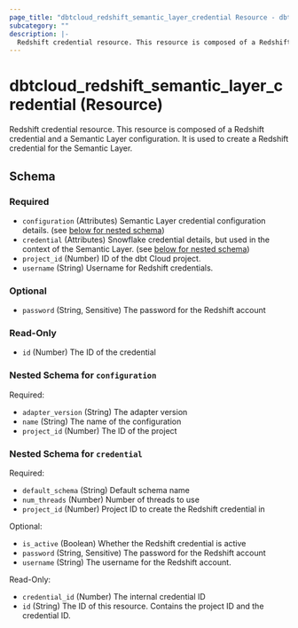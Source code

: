```yaml
---
page_title: "dbtcloud_redshift_semantic_layer_credential Resource - dbtcloud"
subcategory: ""
description: |-
  Redshift credential resource. This resource is composed of a Redshift credential and a Semantic Layer configuration. It is used to create a Redshift credential for the Semantic Layer.
---
```


# dbtcloud_redshift_semantic_layer_credential (Resource)


Redshift credential resource. This resource is composed of a Redshift credential and a Semantic Layer configuration. It is used to create a Redshift credential for the Semantic Layer.



<!-- schema generated by tfplugindocs -->
## Schema

### Required

- `configuration` (Attributes) Semantic Layer credential configuration details. (see [below for nested schema](#nestedatt--configuration))
- `credential` (Attributes) Snowflake credential details, but used in the context of the Semantic Layer. (see [below for nested schema](#nestedatt--credential))
- `project_id` (Number) ID of the dbt Cloud project.
- `username` (String) Username for Redshift credentials.

### Optional

- `password` (String, Sensitive) The password for the Redshift account

### Read-Only

- `id` (Number) The ID of the credential

<a id="nestedatt--configuration"></a>
### Nested Schema for `configuration`

Required:

- `adapter_version` (String) The adapter version
- `name` (String) The name of the configuration
- `project_id` (Number) The ID of the project


<a id="nestedatt--credential"></a>
### Nested Schema for `credential`

Required:

- `default_schema` (String) Default schema name
- `num_threads` (Number) Number of threads to use
- `project_id` (Number) Project ID to create the Redshift credential in

Optional:

- `is_active` (Boolean) Whether the Redshift credential is active
- `password` (String, Sensitive) The password for the Redshift account
- `username` (String) The username for the Redshift account.

Read-Only:

- `credential_id` (Number) The internal credential ID
- `id` (String) The ID of this resource. Contains the project ID and the credential ID.
